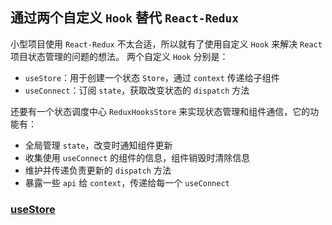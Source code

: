 ## 通过两个自定义 `Hook` 替代 `React-Redux`
小型项目使用 `React-Redux` 不太合适，所以就有了使用自定义 `Hook` 来解决 `React` 项目状态管理的问题的想法。
两个自定义 `Hook` 分别是：
* `useStore`：用于创建一个状态 `Store`，通过 `context` 传递给子组件
* `useConnect`：订阅 `state`，获取改变状态的 `dispatch` 方法
  
还要有一个状态调度中心 `ReduxHooksStore` 来实现状态管理和组件通信，它的功能有：
* 全局管理 `state`，改变时通知组件更新
* 收集使用 `useConnect` 的组件的信息，组件销毁时清除信息
* 维护并传递负责更新的 `dispatch` 方法
* 暴露一些 `api` 给 `context`，传递给每一个 `useConnect`
  
### [useStore](src/lib/useRedux.ts#L104)